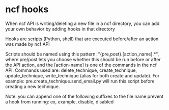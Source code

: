 # ncf hooks

When ncf API is writing/deleting a new file in a ncf directory, you can add your own behavior by adding hooks in that directory

Hooks are scripts (Python, shell) that are executed before/after an action was made by ncf API

Scripts should be named using this pattern: "{pre,post}.[action_name].*", where pre/post lets you choose whether this should be run before or after the API action, and the [action-name] is one of the commands in the ncf API. Commands used are: delete_technique, create_technique, update_technique, write_technique (alias for both create and update).
For example: pre.create_technique.send_email.py will run this script before creating a new technique.

Note: you can append one of the following suffixes to the file name prevent a hook from running: ex, example, disable, disabled

 
